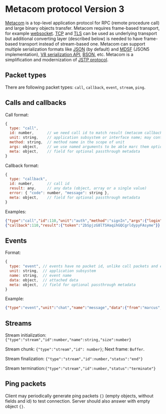 # Metacom protocol Version 3

[Metacom](https://github.com/metarhia/metacom) is a top-level application
protocol for RPC (remote procedure call) and large binary objects transfer.
Metacom requires frame-based transport, for example
[websocket](https://tools.ietf.org/html/rfc6455).
[TCP](https://tools.ietf.org/html/rfc793) and
[TLS](https://tools.ietf.org/html/rfc8446) can be used as underlying transport
but additional converting layer (described below) is needed to have frame-based
transport instead of stream-based one. Metacom can support multiple serialization
formats like [JSON](https://tools.ietf.org/html/rfc8259) (by default) and
[MDSF](https://github.com/metarhia/mdsf) (JSON5 implementation),
[V8 serialization API](https://nodejs.org/api/v8.html#v8_serialization_api),
[BSON](http://bsonspec.org/), etc. Metacom is a simplification and modernization
of [JSTP protocol](https://github.com/metarhia/jstp).

## Packet types

There are following packet types: `call`, `callback`, `event`, `stream`, `ping`.

## Calls and callbacks

Call format:
```js
{
  type: "call",
  id: number,      // we need call id to match result (metacom callback packet)
  unit: string,    // application subsystem or interface name; may contain version: "chat.5"
  method: string,  // method name in the scope of unit
  args: object,    // we use named arguments to be able marc them optional
  meta: object,    // field for optional passthrough metadata
}
```

Callback format:
```js
{
  type: "callback",
  id: number,      // call id
  result: any,     // any data (object, array or a single value)
  error: { "code": number, "message": string },
  meta: object,    // field for optional passthrough metadata
}
```

Examples:
```json
{"type":"call","id":110,"unit":"auth","method":"signIn","args":{"login":"marcus","password":"marcus"}}
{"callback":110,"result":{"token":"2bSpjzG8lTSHaqihGQCgrldypyFAsyme"}}
```

## Events

Format:
```js
{
  type: "event", // events have no packet id, unlike call packets and events in metacom version 2
  unit: string,  // application subsystem
  name: string,  // event name
  data: object,  // attached data
  meta: object,  // field for optional passthrough metadata
}
```

Example:
```json
{"type":"event","unit":"chat","name":"message","data":{"from":"marcus","message":"Hello!"}}
```

## Streams

Stream initialization: `{"type":"stream","id":number,"name":string,"size":number}`

Stream chunk: `{"type":"stream","id": number}`; Next frame: `Buffer`.

Stream finalization: `{"type":"stream","id":number,"status":"end"}`

Stream termination:`{"type":"stream","id":number,"status":"terminate"}`

## Ping packets

Client may periodically generate ping packets `{}` (empty objects, without
fields and id) to test connection. Server should also answer with empty object
`{}`.
